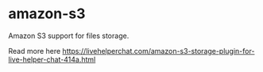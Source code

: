 # amazon-s3
Amazon S3 support for files storage.

Read more here
https://livehelperchat.com/amazon-s3-storage-plugin-for-live-helper-chat-414a.html